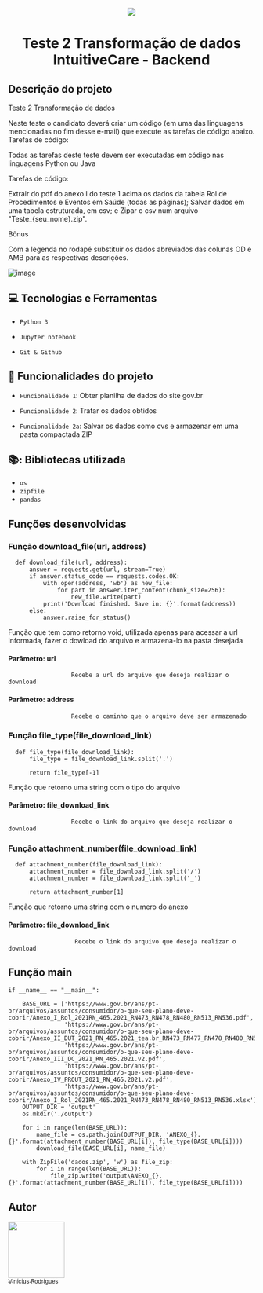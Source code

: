 <p align="center">
  <img src="https://user-images.githubusercontent.com/76957963/171772753-2ec5e2b4-16a6-46ba-9d15-e2988bd5efc2.png">
</p>

<h1 align="center"> Teste 2 Transformação de dados IntuitiveCare - Backend </h1>

## Descrição do projeto 

Teste 2 Transformação de dados 

Neste teste o candidato deverá criar um código (em uma das linguagens mencionadas no fim desse e-mail) que execute as tarefas de código abaixo. Tarefas de código:

Todas as tarefas deste teste devem ser executadas em código nas linguagens Python ou Java

Tarefas de código:

Extrair do pdf do anexo I do teste 1 acima os dados da tabela Rol de Procedimentos e Eventos em Saúde (todas as páginas);
Salvar dados em uma tabela estruturada, em csv;
e Zipar o csv num arquivo "Teste_{seu_nome}.zip".

Bônus

Com a legenda no rodapé substituir os dados abreviados das colunas OD e AMB para as respectivas descrições.

![image](https://user-images.githubusercontent.com/76957963/171871936-97345a7c-1e0b-4847-a120-c69b28f1a803.png)

## :computer: Tecnologias e Ferramentas 

- `Python 3`

- `Jupyter notebook`

- `Git & Github`

## :hammer: Funcionalidades do projeto

- `Funcionalidade 1`: Obter planilha de dados do site gov.br

- `Funcionalidade 2`: Tratar os dados obtidos 

- `Funcionalidade 2a`: Salvar os dados como cvs e armazenar em uma pasta compactada ZIP

## 📚: Bibliotecas utilizada

- `os`
- `zipfile`
- `pandas`

## Funções desenvolvidas

   ### Função download_file(url, address)
   
   
      def download_file(url, address):
          answer = requests.get(url, stream=True)
          if answer.status_code == requests.codes.OK:
              with open(address, 'wb') as new_file:
                  for part in answer.iter_content(chunk_size=256):
                      new_file.write(part)
              print('Download finished. Save in: {}'.format(address))
          else:
              answer.raise_for_status()
    
   Função que tem como retorno void, utilizada apenas para acessar a url informada, fazer o dowload do arquivo e armazena-lo na pasta desejada
    
   #### Parâmetro: url
                      Recebe a url do arquivo que deseja realizar o download

   #### Parâmetro: address
                      Recebe o caminho que o arquivo deve ser armazenado
                      
   ### Função file_type(file_download_link)
    
      def file_type(file_download_link):
          file_type = file_download_link.split('.')

          return file_type[-1]
     
   Função que retorno uma string com o tipo do arquivo
     
   #### Parâmetro: file_download_link
                      Recebe o link do arquivo que deseja realizar o download
     
   ### Função attachment_number(file_download_link)
     
      def attachment_number(file_download_link):
          attachment_number = file_download_link.split('/')
          attachment_number = file_download_link.split('_')

          return attachment_number[1]
     
   Função que retorno uma string com o numero do anexo
     
   #### Parâmetro: file_download_link
                       Recebe o link do arquivo que deseja realizar o download

## Função main

    if __name__ == "__main__":

        BASE_URL = ['https://www.gov.br/ans/pt-br/arquivos/assuntos/consumidor/o-que-seu-plano-deve-cobrir/Anexo_I_Rol_2021RN_465.2021_RN473_RN478_RN480_RN513_RN536.pdf', 
                    'https://www.gov.br/ans/pt-br/arquivos/assuntos/consumidor/o-que-seu-plano-deve-cobrir/Anexo_II_DUT_2021_RN_465.2021_tea.br_RN473_RN477_RN478_RN480_RN513_RN536.pdf',
                    'https://www.gov.br/ans/pt-br/arquivos/assuntos/consumidor/o-que-seu-plano-deve-cobrir/Anexo_III_DC_2021_RN_465.2021.v2.pdf',
                    'https://www.gov.br/ans/pt-br/arquivos/assuntos/consumidor/o-que-seu-plano-deve-cobrir/Anexo_IV_PROUT_2021_RN_465.2021.v2.pdf',
                    'https://www.gov.br/ans/pt-br/arquivos/assuntos/consumidor/o-que-seu-plano-deve-cobrir/Anexo_I_Rol_2021RN_465.2021_RN473_RN478_RN480_RN513_RN536.xlsx']
        OUTPUT_DIR = 'output'
        os.mkdir('./output')

        for i in range(len(BASE_URL)):
            name_file = os.path.join(OUTPUT_DIR, 'ANEXO_{}.{}'.format(attachment_number(BASE_URL[i]), file_type(BASE_URL[i])))
            download_file(BASE_URL[i], name_file)

        with ZipFile('dados.zip', 'w') as file_zip:
            for i in range(len(BASE_URL)):
                file_zip.write('output\ANEXO_{}.{}'.format(attachment_number(BASE_URL[i]), file_type(BASE_URL[i])))
    
## Autor

[<img src="https://user-images.githubusercontent.com/76957963/171774831-f51b4f04-1beb-498a-b7ab-a47a7af1d382.jpeg" width=115><br><sub>Vinícius Rodrigues</sub>](https://github.com/ViniciusRodrigues10)
